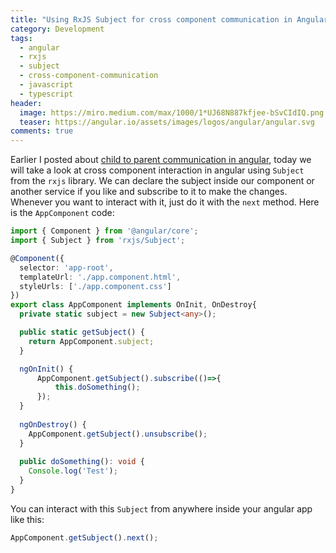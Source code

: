```yaml
---
title: "Using RxJS Subject for cross component communication in Angular"
category: Development
tags: 
  - angular
  - rxjs
  - subject
  - cross-component-communication
  - javascript
  - typescript
header:
  image: https://miro.medium.com/max/1000/1*UJ68N887kfjee-bSvCIdIQ.png
  teaser: https://angular.io/assets/images/logos/angular/angular.svg
comments: true
---
```


Earlier I posted about [child to parent communication in angular](https://arshadmehmood.com/programming/change-parent-component-values-in-angular-with-viewcontainerref/), today we will take a look at cross component interaction in angular using `Subject` from the `rxjs` library.
We can declare the subject inside our component or another service if you like and subscribe to it to make the changes. Whenever you want to interact with it, just do it with the `next` method. Here is the `AppComponent` code:

```typescript
import { Component } from '@angular/core';
import { Subject } from 'rxjs/Subject';

@Component({
  selector: 'app-root',
  templateUrl: './app.component.html',
  styleUrls: ['./app.component.css']
})
export class AppComponent implements OnInit, OnDestroy{
  private static subject = new Subject<any>();

  public static getSubject() {
    return AppComponent.subject;
  }

  ngOnInit() {
      AppComponent.getSubject().subscribe(()=>{
          this.doSomething();
      });
  }
    
  ngOnDestroy() {
	AppComponent.getSubject().unsubscribe();
  }
    
  public doSomething(): void {
    Console.log('Test');
  }
}
```

You can interact with this `Subject` from anywhere inside your angular app like this:

```typescript
AppComponent.getSubject().next();
```

